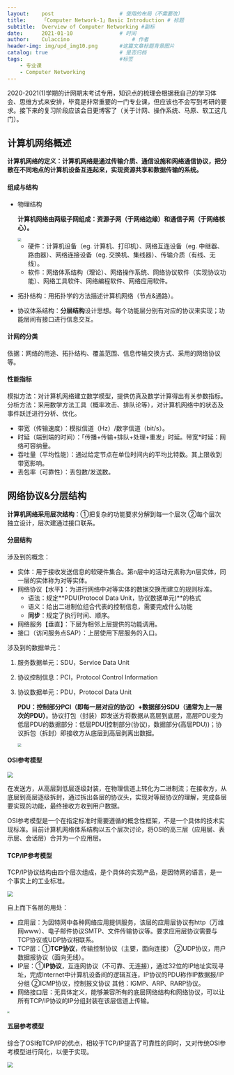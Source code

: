 ```yaml
---
layout:    post   				    # 使用的布局（不需要改）
title:     「Computer Network-1」Basic Introduction # 标题 
subtitle:  Overview of Computer Networking #副标
date:      2021-01-10 				# 时间
author:    Culaccino					# 作者
header-img: img/upd_img10.png       #这篇文章标题背景图片
catalog: true 						# 是否归档
tags:								#标签
    - 专业课
    - Computer Networking
---
```


2020-2021(1)学期的计网期末考试专用，知识点的梳理会根据我自己的学习体会、思维方式来安排，毕竟是非常重要的一门专业课，但应该也不会写到考研的要求。接下来的复习阶段应该会日更博客了（关于计网、操作系统、马原、软工这几门）。

## 计算机网络概述

**计算机网络的定义：计算机网络是通过传输介质、通信设施和网络通信协议，把分散在不同地点的计算机设备互连起来，实现资源共享和数据传输的系统。**

#### 组成与结构

- 物理结构

  **计算机网络由两级子网组成：资源子网（于网络边缘）和通信子网（于网络核心）。**

  <img src="https://tva1.sinaimg.cn/large/008eGmZEly1gmima7yxw1j30wz0igtff.jpg" style="zoom:50%;" />

  - 硬件：计算机设备（eg. 计算机、打印机）、网络互连设备（eg. 中继器、路由器）、网络连接设备（eg. 交换机、集线器）、传输介质（有线、无线）。
  - 软件：网络体系结构（理论）、网络操作系统、网络协议软件（实现协议功能）、网络工具软件、网络编程软件、网络应用软件。

- 拓扑结构：用拓扑学的方法描述计算机网络（节点&通路）。

- 协议体系结构：**分层结构**设计思想。每个功能层分别有对应的协议来实现；功能层间有接口进行信息交互。

#### 计网的分类

依据：网络的用途、拓扑结构、覆盖范围、信息传输交换方式、采用的网络协议等。

#### 性能指标

模拟方法：对计算机网络建立数学模型，提供仿真及数学计算得出有关参数指标。
分析方法：采用数学方法工具（概率攻击、排队论等），对计算机网络中的状态及事件跃迁进行分析、优化。

- 带宽（传输速度）：模拟信道（Hz）/数字信道（bit/s）。
- 时延（端到端的时间）：「传播+传输+排队+处理+重发」时延。带宽*时延：网络可容纳量。
- 吞吐量（平均性能）：通过给定节点在单位时间内的平均比特数。其上限收到带宽影响。
- 丢包率（可靠性）：丢包数/发送数。



## 网络协议&分层结构

**计算机网络采用层次结构**：①把复杂的功能要求分解到每一个层次 ②每个层次独立设计，层次建通过接口联系。

#### 分层结构

涉及到的概念：

- 实体：用于接收发送信息的软硬件集合。第n层中的活动元素称为n层实体，同一层的实体称为对等实体。
- 网络协议【水平】：为进行网络中对等实体的数据交换而建立的规则标准。
  - 语法：规定**PDU(Protocol Data Unit，协议数据单元)**的格式
  - 语义：给出二进制位组合代表的控制信息，需要完成什么功能
  - **同步**：规定了执行时间、顺序。
- 网络服务【垂直】：下层为相邻上层提供的功能调用。
- 接口（访问服务点SAP）：上层使用下层服务的入口。

涉及到的数据单元：

1. 服务数据单元：SDU，Service Data Unit

2. 协议控制信息：PCI，Protocol Control Information

3. 协议数据单元：PDU，Protocol Data Unit

   **PDU：控制部分PCI（即每一层对应的协议）+数据部分SDU（通常为上一层次的PDU）**。协议打包（封装）即发送方将数据从高层到底层，高层PDU变为低层PDU的数据部分：低层PDU(控制部分(协议)，数据部分(高层PDU))；协议拆包（拆封）即接收方从底层到高层剥离出数据。

   <img src="https://tva1.sinaimg.cn/large/008eGmZEly1gmip0l40goj30ju0niah0.jpg" style="zoom:50%;" />

#### OSI参考模型

<img src="https://tva1.sinaimg.cn/large/008eGmZEly1gmipjvamlyj314w0q4q8o.jpg" style="zoom:80%;" />

在发送方，从高层到低层逐级封装，在物理信道上转化为二进制流；在接收方，从底层到高层逐级拆封，通过拆出各层的协议头，实现对等层协议的理解，完成各层要实现的功能，最终接收方收到用户数据。

OSI参考模型是一个在指定标准时需要遵循的概念性框架，不是一个具体的技术实现标准。目前计算机网络体系结构以五个层次讨论，将OSI的高三层（应用层、表示层、会话层）合并为一个应用层。

#### TCP/IP参考模型

TCP/IP协议结构由四个层次组成，是个具体的实现产品，是因特网的语言，是一个事实上的工业标准。

<img src="https://tva1.sinaimg.cn/large/008eGmZEly1gmiq7x59spj30k50coabo.jpg" style="zoom:80%;" />

自上而下各层的用处：

- 应用层：为因特网中各种网络应用提供服务，该层的应用层协议有http（万维网www）、电子邮件协议SMTP、文件传输协议等。要求应用层协议需要与TCP协议或UDP协议相联系。
- TCP层：①**TCP协议**，传输控制协议（主要，面向连接） ②UDP协议，用户数据报协议（面向无线）。
- IP层：①**IP协议**，互连网协议（不可靠、无连接），通过32位的IP地址实现寻址，完成Internet中计算机设备间的逻辑互连，IP协议的PDU称作IP数据报/IP分组  ②ICMP协议，控制报文协议 其他：IGMP、ARP、RARP协议。
- 网络接口层：无具体定义，能够兼容所有的底层网络结构和网络协议，可以让所有TCP/IP协议的IP分组封装在该层信道上传输。



<img src="https://tva1.sinaimg.cn/large/008eGmZEly1gmiq61diorj30ye0u01kx.jpg" style="zoom:30%;" />

#### 五层参考模型

综合了OSI和TCP/IP的优点，相较于TCP/IP提高了可靠性的同时，又对传统OSI参考模型进行简化，以便于实现。

<img src="https://tva1.sinaimg.cn/large/008eGmZEly1gmipzyk1h1j30x90u0nnc.jpg" style="zoom:80%;" />

